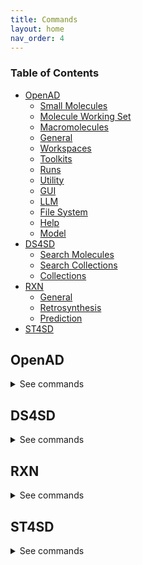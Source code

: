 ```yaml
---
title: Commands
layout: home
nav_order: 4
---
```


<!--

DO NOT EDIT
-----------
This file auto-generated.
To update it, consult instructions:
https://github.com/acceleratedscience/open-ad-toolkit/tree/main/docs

-->

### Table of Contents
- [OpenAD](#openad)
  - [Small Molecules](#small-molecules)
  - [Molecule Working Set](#molecule-working-set)
  - [Macromolecules](#macromolecules)
  - [General](#general)
  - [Workspaces](#workspaces)
  - [Toolkits](#toolkits)
  - [Runs](#runs)
  - [Utility](#utility)
  - [GUI](#gui)
  - [LLM](#llm)
  - [File System](#file-system)
  - [Help](#help)
  - [Model](#model)
- [DS4SD](#ds4sd)
  - [Search Molecules](#search-molecules)
  - [Search Collections](#search-collections)
  - [Collections](#collections)
- [RXN](#rxn)
  - [General](#general)
  - [Retrosynthesis](#retrosynthesis)
  - [Prediction](#prediction)
- [ST4SD](#st4sd)


## OpenAD

<details markdown="block">
<summary>See commands</summary>

### Small Molecules

`display molecule|mol <name> | <smiles> | <inchi> | <inchikey> | <cid>`{: .cmd }
Display a molecule's details. <br> 

A molecule's details include its identifiers, synonyms, properties and any analysis results it has been enriched with. <br> 

Supported molecule identifiers: <br> 
- `name` / `synonym` <br> 
- `SMILES` <br> 
- `InChI` <br> 
- `InChIKey` <br> 
- `PubChem CID` <br> 

Notes: <br> 
- You can use the 'mol' shorthand instead of 'molecule'. <br> 
- If the requested molecule exists in your current working set or in memory, that version will be prioritized. <br> 

Examples: <br> 
- Display a molecule by name: <br> 
  `display molecule Aspirin` <br> 

- Display a molecule by SMILES string: <br> 
  `display molecule CC(=O)OC1=CC=CC=C1C(=O)O` <br> 

- Display a molecule by InChI string: <br> 
  `display mol InChI=1S/C9H8O4/c1-6(10)13-8-5-3-2-4-7(8)9(11)12/h2-5H,1H3,(H,11,12)` <br> 

- Display a molecule by InChIKey: <br> 
  `display mol BSYNRYMUTXBXSQ-UHFFFAOYSA-N` <br> 

- Display a molecule by its PubChem CID: <br> 
  `display mol 2244` <br><br>

`show molecule|mol <name> | <smiles> | <inchi> | <inchikey> | <cid>`{: .cmd }
Launch the molecule viewer to visualize your molecule and inspect its properties. <br> 

Supported molecule identifiers: <br> 
- `name` / `synonym` <br> 
- `SMILES` <br> 
- `InChI` <br> 
- `InChIKey` <br> 
- `PubChem CID` <br> 

Notes: <br> 
- You can use the 'mol' shorthand instead of 'molecule'. <br> 
- If the requested molecule exists in your current working set or in memory, that version will be prioritized. <br> 

Examples: <br> 
- Inspect a molecule by name: <br> 
  `show mol aspirin` <br> 

- Inspect a molecule by SMILES string: <br> 
  `show mol CC(=O)OC1=CC=CC=C1C(=O)O` <br> 

- Inspect a molecule by InChI string: <br> 
  `show mol InChI=1S/C9H8O4/c1-6(10)13-8-5-3-2-4-7(8)9(11)12/h2-5H,1H3,(H,11,12)` <br> 

- Inspect a molecule by PubChem CID: <br> 
  `show mol 2244` <br><br>

`show molset|molecule-set '<molset_or_sdf_or_smi_path>' | using dataframe <dataframe>`{: .cmd }
Launch the molset viewer to visualize the contents of a molecule set. <br> 

Examples: <br> 
- `show molset 'neurotransmitters.mol.json'` <br> 
- `show molset 'neurotransmitters.sdf'` <br> 
- `show molset 'neurotransmitters.smi'` <br> 
- `show molset my_dataframe` <br><br>

`@(<name> | <smiles> | <inchi> | <inchikey> | <cid>)>><molecule_property_name>`{: .cmd }
Request a molecule's property. <br> 

Supported molecule identifiers: <br> 
- `name` / `synonym` <br> 
- `SMILES` <br> 
- `InChI` <br> 
- `InChIKey` <br> 
- `PubChem CID` <br> 

Notes: <br> 
- In addition to a molecule's properties or identifiers, you can also request its synonyms. <br> 
- If the requested molecule exists in your current working set or in memory, that version will be prioritized. <br> 
- In addition to the properties listed below, you can also request any additional properties that are available in your molecule working set. <br> 

Examples: <br> 
- Obtain the molecular weight of a molecule known as Aspirin. <br> 
  `@aspirin>>molecular_weight` <br> 

- Obtain the canonical smiles string for the dopamine neurotransmitter. <br> 
  `@dopamine>>canonical_smiles` <br> 

- Obtain a molecules xlogp value using a SMILES string. <br> 
  `@CC(=O)OC1=CC=CC=C1C(=O)O>>xlogp` <br> 

- Obtain all the synonyms for ibuprofen. <br> 
 `@ibuprofen>>synonyms` <br> 

Available properties that can be queried: <br> 
atom_stereo_count                       bond_stereo_count                       canonical_smiles                         <br> 
charge                                  cid                                     complexity                               <br> 
conformer_count_3d                      conformer_id_3d                         conformer_model_rmsd_3d                  <br> 
conformer_rmsd_3d                       coordinate_type                         covalent_unit_count                      <br> 
defined_atom_stereo_count               defined_bond_stereo_count               effective_rotor_count_3d                 <br> 
exact_mass                              feature_acceptor_count_3d               feature_anion_count_3d                   <br> 
feature_cation_count_3d                 feature_count_3d                        feature_donor_count_3d                   <br> 
feature_hydrophobe_count_3d             feature_ring_count_3d                   h_bond_acceptor_count                    <br> 
h_bond_donor_count                      heavy_atom_count                        inchi                                    <br> 
inchikey                                isomeric_smiles                         isotope_atom_count                       <br> 
iupac_name                              mmff94_energy_3d                        mmff94_partial_charges_3d                <br> 
molecular_formula                       molecular_weight                        molecular_weight_exact                   <br> 
monoisotopic_mass                       multipoles_3d                           multipoles_3d                            <br> 
pharmacophore_features_3d               pharmacophore_features_3d               rotatable_bond_count                     <br> 
sol                                     sol_classification                      tpsa                                     <br> 
undefined_atom_stereo_count             undefined_bond_stereo_count             volume_3d                                <br> 
x_steric_quadrupole_3d                  xlogp                                   y_steric_quadrupole_3d                   <br><br>

`export molecule|mol <name> | <smiles> | <inchi> | <inchikey> | <cid> [ as file ]`{: .cmd }
Either save a molecule to your workspace as a JSON file (CLI) or return a dictionary of the molecule's properties (Jupyter Notebook). <br> 

Supported molecule identifiers: <br> 
- `name` / `synonym` <br> 
- `SMILES` <br> 
- `InChI` <br> 
- `InChIKey` <br> 
- `PubChem CID` <br> 

Notes: <br> 
- The requested molecule does not need to be in your current working set. <br> 
- The `as file` clause is only needed when you wish to save a file to your workspace from within a Jupytyer Notebook. <br> 
- You can use the 'mol' shorthand instead of 'molecule'. <br> 
- If the requested molecule exists in your current working set or in memory, that version will be prioritized. <br> 

Examples: <br> 
- Export a molecule by name: <br> 
  `export molecule aspirin` <br> 

- Export a molecule by SMILES string, and force it to save as a file (only relevant in a Jupyter Notebook): <br> 
  `export mol aspirin as file` <br><br>

<br>

### Molecule Working Set

`add molecule|mol <name> | <smiles> | <inchi> | <inchikey> | <cid> [ as '<name>' ] [ basic ] [ force ]`{: .cmd }
Add a molecule to your current molecule working set. <br> 

Supported molecule identifiers: <br> 
- `name` / `synonym` <br> 
- `SMILES` <span style="color: #ccc">- supports [ basic ]</span> <br> 
- `InChI` <span style="color: #ccc">- supports [ basic ]</span> <br> 
- `InChIKey` <br> 
- `PubChem CID` <br> 

Options: <br> 
- `as <name>`: Provide a custom name for the molecule, which will be used by the software whenever refering to it going forward. <br> 
  Note: you can always update a molecule's name later by running `rename molecule <name>`. <br> 
- `basic`: Create a minimal molecule without enriching it with PubChem data. This is only relevant when using a SMILES or InChI string as identifier. Because no API calls are made, this is much faster than the default behavior. <br> 
- `force`: Suppress the confirmation step before adding a molecule, which may be desired in batch operations. <br> 

Notes: <br> 
- You can use the 'mol' shorthand instead of 'molecule'. <br> 
- If the requested molecule exists in your current working set or in memory, that version will be prioritized. <br> 

Examples: <br> 
- Add a molecule by SMILES string: <br> 
  `add molecule CC(=O)OC1=CC=CC=C1C(=O)O` <br> 

- Add a molecule by SMILES string, without enriching it with PubChem data: <br> 
  `add molecule CC(=O)OC1=CC=CC=C1C(=O)O basic` <br> 

- Add a molecule by SMILES string, giving it a custom name: <br> 
  `add molecule CC(=O)OC1=CC=CC=C1C(=O)O as 'mymol' basic` <br> 

- Add a molecule by unquoted InChI string: <br> 
  `add mol InChI=1S/C9H8O4/c1-6(10)13-8-5-3-2-4-7(8)9(11)12/h2-5H,1H3,(H,11,12)` <br> 

- Add a molecule by quoted InChI string: <br> 
  `add mol 'InChI=1S/C9H8O4/c1-6(10)13-8-5-3-2-4-7(8)9(11)12/h2-5H,1H3,(H,11,12)'` <br> 

- Add a molecule by InChIKey: <br> 
  `add mol BSYNRYMUTXBXSQ-UHFFFAOYSA-N` <br> 

- Add a molecule by InChIKey, giving it a custom name: <br> 
  `add mol BSYNRYMUTXBXSQ-UHFFFAOYSA-N as 'mymol'` <br> 

- Add a molecule by name: <br> 
  `add molecule aspirin` <br> 

- Add a molecule by name, supressing the confirmation step: <br> 
  `add molecule aspirin force` <br> 

- Add a molecule by quoted name: <br> 
  `add mol 'Aspirin 325 mg'` <br> 

- Add a molecule by its PubChem CID: <br> 
  `add mol 2244` <br><br>

`remove molecule|mol <name> | <smiles> | <inchi> | <inchikey> | <cid> [ force ]`{: .cmd }
Remove a molecule from the current working set based on a given molecule identifier. <br> 

Supported molecule identifiers: <br> 
- `name` / `synonym` <br> 
- `SMILES` <br> 
- `InChI` <br> 
- `InChIKey` <br> 
- `PubChem CID` <br> 

Options: <br> 
- `force`: Suppress the confirmation step before removing a molecule, which may be desired in batch operations. <br> 

Notes: <br> 
- You can use the 'mol' shorthand instead of 'molecule'. <br> 

Examples: <br> 
- Remove a molecule by name: <br> 
  `remove molecule Aspirin` <br> 

- Remove a molecule by SMILES: <br> 
  `remove molecule CC(=O)OC1=CC=CC=C1C(=O)O` <br> 

- Remove a molecule by InChIKey: <br> 
  `remove mol BSYNRYMUTXBXSQ-UHFFFAOYSA-N` <br> 

- Remove a molecule by InChI <br> 
  `remove mol  InChI=1S/C9H8O4/c1-6(10)13-8-5-3-2-4-7(8)9(11)12/h2-5H,1H3,(H,11,12)` <br> 

- Remove a molecule by CID: <br> 
  `remove mol 2244` <br><br>

`list molecules|mols`{: .cmd }
List all molecules in the current working set. <br> 

Notes: <br> 
- You can use the 'mols' shorthand instead of 'molecules'. <br><br>

`show molecules|mols`{: .cmd }
Launch the molset viewer to visualize your molecule working set. <br> 

Notes: <br> 
- You can use the 'mols' shorthand instead of 'molecules'. <br><br>

`enrich molecules|mols with analysis`{: .cmd }
Enrich the molecules in your current working set with the results of the last performed analysis. <br> 

This assumes that your molecule working set contains either the input molecule or any of the result molecules from the analysis. <br> 

Notes: <br> 
- You can use the 'mols' shorthand instead of 'molecules'. <br> 

Currently supported analysis commands: <br> 

RXN: <br> 
- `predict reaction` <br> 
- `predict retrosynthesis` <br> 

DS4SD: <br> 
- `search for patents containing molecule` <br> 
- `search for similiar molecules` <br> 

Please refer to the DS4SD and RXN toolkits for further assistance on these commands. For example: <br> 
`set context rxn` <br> 
`predict reaction ?` <br><br>

`clear analysis cache`{: .cmd }
Clear the analysis results cache for your current workspace. <br> 

Please refer to the `enrich molecules|mols with analysis` command for more information about analysis results. <br><br>

`display sources <name> | <smiles> | <inchi> | <inchikey> | <cid>`{: .cmd }
Display the sources of a molecule's properties, attributing how they were calculated or where they were sourced. <br> 

Supported molecule identifiers: <br> 
- `name` / `synonym` <br> 
- `SMILES` <br> 
- `InChI` <br> 
- `InChIKey` <br> 
- `PubChem CID` <br> 

Notes: <br> 
- If the requested molecule exists in your current working set or in memory, that version will be prioritized. <br><br>

`rename molecule|mol <molecule_identifer_string> as <molecule_name>`{: .cmd }
Rename a molecule in the current working set. <br> 

Notes: <br> 
- You can use the 'mol' shorthand instead of 'molecule'. <br> 

Example: <br> 
- Assuming you've added the molecule <span style="color: #dc0">CC(=O)OC1=CC=CC=C1C(=O)O</span> to your molecule working set, you can then rename it as such: <br> 
  `rename molecule CC(=O)OC1=CC=CC=C1C(=O)O as Aspirin` <br><br>

`load molecules|mols from file '<filename.molset.json|sdf|csv|smi>' [ enrich ] [ append ]`{: .cmd }
Load molecules from a file into your molecule working set. <br> 

Supported file formats: <br> 
- molset (.molset.json) <br> 
- SDF (.sdf) <br> 
- CSV (.csv) <br> 
- SMILES (.smi) <br> 

Options: <br> 
- Append `enrich` to enrich the molecule with data from pubchem. <br> 
- Append `append` to append the molecules to the existing working set instead of overwriting it. <br> 

Notes: <br> 
- To see some example input files, you can export the molecules from your working set using the `export molecules|mols as ...` command. <br> 
- You can use the 'mols' shorthand instead of 'molecules'. <br> 

Examples: <br> 
- Load molecules from a molset JSON file: <br> 
  `load molecules from file 'my_molecules.molset.json'` <br> 

- Load molecules from an SDF file, appending them to the existing working set: <br> 
  `load mols from file 'my_molecules.sdf'` append` <br> 

- Load molecules from an CSV file: <br> 
  `load molecules from file 'my_molecules.csv'` <br> 

- Load molecules from an SMILES file, enriching them with PubChem data: <br> 
  `load mols from file 'my_molecules.smi'` enrich` <br><br>

`load molecules|mols from dataframe <dataframe> [ enrich ] [ append ]`{: .cmd }
Load molecules from a dataframe into your molecule working set. <br> 

Options: <br> 
- Append `enrich` to enrich the molecule with data from pubchem. <br> 
- Append `append` to append the molecules to the existing working set instead of overwriting it. <br> 

Notes: <br> 
- This command only works when called from a Jupyter Notebook or the API. <br> 
- To see some example input files, you can export the molecules from your working set using the `export molecules|mols as ...` command. <br> 
- You can use the 'mols' shorthand instead of 'molecules'. <br> 

Examples: <br> 
- Load molecules from a dataframe: <br> 
  `load molecules from dataframe my_dataframe` <br> 

- Load molecules from a dataframe, appending them to the existing working set: <br> 
  `load mols from dataframe my_dataframe append` <br> 

- Load molecules from a dataframe, enriching them with PubChem data: <br> 
  `load mols from dataframe my_dataframe enrich` <br><br>

`merge molecules|mols data from dataframe <dataframe> [ enrich ]`{: .cmd }
Merge molecule data from a dataframe into the molecules in your working set. <br> 

Options: <br> 
- Append `enrich` to enrich the molecule with data from pubchem. <br> 

The dataframe columns should be named as follows: <br> 
- `subject` or `smiles`: molecules similes string <br> 
- `property`: the name of the property to be merged <br> 
- `result`: the value of the property to be nmerged <br> 

Sample input file: <br> 

 subject                                                               property                        result  <br> 
 --------------------------------------------------------------------  -------------------------  -----------  <br> 
 O=C(N)C(F)(OC(F)(F)C(F)(F)C(F)(F)F)C(F)(F)F                           molecular_weight               329.065  <br> 
 O=C(O)C(F)(NC(F)(F)C(F)(F)C(F)(F)F)C(F)(F)F                           molecular_weight               329.065  <br> 
 O=C(O)C(F)(OC(F)(F)C(F)(F)C)CF                                        molecular_weight               240.099  <br> 
 O=C(O)C(F)(OC(O)(F)C(F)(F)C(F)(F)F)C(F)(F)F                           molecular_weight               328.058  <br> 
 O=C(O)C(F)(OC(Cl)(F)C(F)(F)C(F)(F)F)C(F)(F)F                          molecular_weight               346.504  <br> 
 O=C(O)C(F)(OC(F)(F)C(F)(O)C(F)(F)F)C(F)(F)F                           molecular_weight               328.058  <br> 
 O=C(O)C(F)(OC(F)(O)C(F)(F)C(F)(F)F)C(F)(F)F                           molecular_weight               328.058  <br> 
 O=C(O)C(F)(OC(F)(F)C(F)(Br)C(F)(F)F)C(F)(F)F                          molecular_weight               390.955  <br> 
 O=C(O)C(F)OC(O)(F)C(F)(F)C(F)(F)F                                     molecular_weight               260.061  <br> 

Notes: <br> 
- You can use the 'mol' shorthand instead of 'molecule'. <br> 

Examples: <br> 
- Merge molecule data from a dataframe called `new_props`: <br> 
  `merge molecules data from dataframe new_props` <br> 

- Merge molecule data from a dataframe called `new_props`, while enriching the molecules with PubChem data: <br> 
  `merge molecules data from dataframe new_props enrich` <br><br>

`export molecules|mols [ as '<filename.molset.json|sdf|csv|smi>' ]`{: .cmd }
Export your molecule working set as a file (CLI) or return it as a dataframe (Jupyter/API). <br> 

Supported file formats: <br> 
- molset (.molset.json) <br> 
- SDF (.sdf) <br> 
- CSV (.csv) <br> 
- SMILES (.smi) <br> 

Notes: <br> 
- When exporting as a file, the filename's extension will define what format the molecule are exported as. <br> 
- If no filename or extension is provided, the molecules will be saved as CSV file. <br> 
- When run inside a Jupyter Notebook or from the API, the `as <filename>` clause will be ignored and a dataframe will be returned. <br> 
- You can use the 'mols' shorthand instead of 'molecules'. <br><br>

`clear molecules|mols [ force ]`{: .cmd }
Clear the molecule working set. <br> 

Options: <br> 
- `force`: Suppress the confirmation step before clearing the working set, which may be desired in batch operations. <br> 

Notes: <br> 
- You can use the 'mols' shorthand instead of 'molecules'. <br><br>

<br>

### Macromolecules

`show mmol|protein <fasta> | '<pdb_id>'`{: .cmd }
Launch the molecule viewer to visualize your macromolecule and inspect its properties. <br> 

Examples: <br> 
- Show a protein by its PDBe ID: <br> 
  `show mmol '2g64'` <br> 

- Show a protein by its FASTA string: <br> 
  `show protein MAKWVCKICGYIYDEDAGDPDNGISPGTKFEELPDDWVCPICGAPKSEFEKLED` <br><br>

<br>

### General

`openad`{: .cmd }
Display the openad splash screen. <br><br>

`get status`{: .cmd }
Display the currently selected workspace and toolkit. <br><br>

`display history`{: .cmd }
Display the last 30 commands run in your current workspace. <br><br>

`clear sessions`{: .cmd }
Clear any other sessions that may be running. <br><br>

<br>

### Workspaces

`set workspace <workspace_name>`{: .cmd }
Change the current workspace. <br><br>

`get workspace [ <workspace_name> ]`{: .cmd }
Display details a workspace. When no workspace name is passed, details of your current workspace are displayed. <br><br>

`create workspace <workspace_name> [ description('<description>') on path '<path>' ]`{: .cmd }
Create a new workspace with an optional description and path. <br><br>

`remove workspace <workspace_name>`{: .cmd }
Remove a workspace from your registry. Note that this doesn't remove the workspace's directory. <br><br>

`list workspaces`{: .cmd }
Lists all your workspaces. <br><br>

<br>

### Toolkits

`ds4sd`{: .cmd }
Display the splash screen for the DS4SD toolkit. <br><br>

`rxn`{: .cmd }
Display the splash screen for the RXN toolkit. <br><br>

`st4sd`{: .cmd }
Display the splash screen for the ST4SD toolkit. <br><br>

`list toolkits`{: .cmd }
List all installed toolkits. To see all available toolkits, run `list all toolkits`. <br><br>

`list all toolkits`{: .cmd }
List all available toolkits. <br><br>

`add toolkit <toolkit_name>`{: .cmd }
Install a toolkit. <br><br>

`remove toolkit <toolkit_name>`{: .cmd }
Remove a toolkit from the registry. <br> 

<b>Note:</b> This doesn't delete the toolkit code. If the toolkit is added again, a backup of the previous install is created in the toolkit directory at `~/.openad/toolkits`. <br><br>

`update toolkit <toolkit_name>`{: .cmd }
Update a toolkit with the latest version. It is recommended to do this on a regular basis. <br><br>

`update all toolkits`{: .cmd }
Update all installed toolkits with the latest version. Happens automatically whenever OpenAD is updated to a new version. <br><br>

`set context <toolkit_name> [ reset ]`{: .cmd }
Set your context to the chosen toolkit. By setting the context, the selected toolkit functions become available to you. The optional parameter `reset` can be used to reset your login information. <br><br>

`get context`{: .cmd }
Display the currently selected toolkit. <br><br>

`unset context`{: .cmd }
Exit your toolkit context. You will no longer have access to toolkit-specific functions. <br><br>

<br>

### Runs

`create run`{: .cmd }
Start recording a run. <br><br>

`remove run <run_name>`{: .cmd }
remove a run. <br><br>

`save run as <run_name>`{: .cmd }
Stop recording a run and save it. <br><br>

`run <run_name>`{: .cmd }
Execute a previously recorded run. This will execute every command and continue regardless of any failures. <br><br>

`list runs`{: .cmd }
List all runs saved in the current workspace. <br><br>

`display run <run_name>`{: .cmd }
Display the commands stored in a certain run. <br><br>

<br>

### Utility

`display data '<filename.csv>'`{: .cmd }
Display data from a csv file. <br><br>

`-> result save [as '<filename.csv>']`{: .cmd }
Save table data to csv file. <br><br>

`-> result open`{: .cmd }
Explore table data in the browser. <br> 
        if you append `-d` to the end of the command `result open -d` display will result to data viewer. <br><br>

`-> result edit`{: .cmd }
Edit table data in the browser. <br> 
        if you append `-d` to the end of the command `result open -d` display will result to data viewer. <br><br>

`-> result copy`{: .cmd }
Copy table data to clipboard, formatted for spreadheet. <br><br>

`-> result display`{: .cmd }
Display the result in the CLI. <br> 

        if you append `-d` to the end of the command `result open -d` display will result to data viewer. <br><br>

`-> result as dataframe`{: .cmd }
Return the result as dataframe (only for Jupyter Notebook) <br><br>

`edit config '<json_config_file>' [ schema '<schema_file>']`{: .cmd }
Edit any JSON file in your workspace directly from the CLI. If a schema is specified, it will be used for validation and documentation. <br><br>

<br>

### GUI

`install gui`{: .cmd }
Install the OpenAD GUI (graphical user interface). <br> 

The graphical user interface allows you to browse your workspace and visualize your datasets and molecules. <br><br>

`launch gui`{: .cmd }
Launch the OpenAD GUI (graphical user interface). <br><br>

`restart gui`{: .cmd }
Terminate and then restart the GUI server. <br><br>

`quit gui`{: .cmd }
Terminate the GUI server. <br><br>

<br>

### LLM

`tell me <how to do xyz>`{: .cmd }
Ask your AI assistant how to do anything in OpenAD. <br><br>

`set llm  <language_model_name>`{: .cmd }
Set the target language model name for the `tell me` command. <br><br>

`clear llm auth`{: .cmd }
Clear the language model's authentication file. <br><br>

<br>

### File System

`list files [ path ]`{: .cmd }
List al directories and files in your current workspace. <br><br>

`import from '<external_source_file>' to '<workspace_file>'`{: .cmd }
Import a file from outside OpenAD into your current workspace. <br><br>

`export from '<workspace_file>' to '<external_file>'`{: .cmd }
Export a file from your current workspace to anywhere on your hard drive. <br><br>

`copy file '<workspace_file>' to '<other_workspace_name>'`{: .cmd }
Export a file from your current workspace to another workspace. <br><br>

`remove '<filename>'`{: .cmd }
Remove a file from your current workspace. <br><br>

`open '<filename>'`{: .cmd }
Open a file or dataframe in an iframe  <br> 

Examples: <br> 
- `open 'base_molecules.sdf'` <br> 
- `open my_dataframe` <br><br>

<br>

### Help

`intro`{: .cmd }
Display an introduction to the OpenAD CLI. <br><br>

`docs`{: .cmd }
Open the documentation webpage. <br><br>

`?`{: .cmd }
List all available commands. <br><br>

`? ...<soft>   --> List all commands containing "..."</soft>`{: .cmd }
<br>

`... ?<soft>   --> List all commands starting with "..."</soft>`{: .cmd }
<br>

<br>

### Model

`model auth list`{: .cmd }
show authentication group mapping <br><br>

`model auth add group '<auth_group>'|<auth_group> with '<api_key>'`{: .cmd }
add an authentication group for model services to use <br><br>

`model auth remove group '<auth_group>' | <auth_group>`{: .cmd }
remove an authentication group <br><br>

`model auth add service '<service_name>'|,service_name> to group '<auth_group>'|<auth_group>`{: .cmd }
Attach an authentication group to a model service <br><br>

`model auth remove service '<service_name>'|<service_name>`{: .cmd }
Detatch an authentication group from a model service <br><br>

`model service status`{: .cmd }
Get the status of currently cataloged services <br><br>

`model service describe '<service_name>'|<service_name>`{: .cmd }
get the configuration of a service <br><br>

`model catalog list`{: .cmd }
get the list of currently cataloged services <br><br>

`uncatalog model service '<service_name>'|<service_name>`{: .cmd }
uncatalog a model service  <br> 

 Example:  <br> 
`uncatalog model service 'gen'` <br><br>

`catalog model service from (remote) '<path> or <github> or <service_url>' as  '<service_name>'|<service_name>   USING (<parameter>=<value> <parameter>=<value>)`{: .cmd }
catalog a model service from a path or github or remotely from an existing OpenAD service. <br> 
(USING) optional headers parameters for communication with service backend. <br> 
If you are cataloging a service using a model defined in a directory, provide the absolute ` <path> ` of that directory in quotes. <br> 

The following options require the `remote` option be declared. <br> 

If you are cataloging a service using a model defined in github repository, provide the absolute ` <github> ` of that github directory quotes. <br> 

If you are cataloging a remote service on a ip address and port provide the remote services ipaddress and port in quoted string e.g. `'0.0.0.0:8080'` <br> 

`service_name`: this is the name of the service as you will define it for your usage. e.g `prop` short for properties.  <br> 

USING Parameters: <br> 

If using a hosted service the following parameters must be supplied: <br> 
-`Inference-Service`: this is the name of the inference service that is hosted, it is a required parameter if cataloging a remote service. <br> 
An authorization parameter is always required if cataloging a hosted service, either Auhtorisation group (`auth_group`) or Authorisation bearer_token/api_key (`Authorization`): <br> 
-`auth_group`: this is the name of an authorization group which contains the api_key linked to the service access. This can only be used if `Authorization` is not also defined. <br> 
OR <br> 
-`Authorization`: this parameter is designed to be used when a `auth_group` is not defined. <br> 

Example: <br> 

Skypilot Deployment <br> 
-`catalog model service from 'git@github.com:acceleratedscience/generation_inference_service.git' as 'gen'` <br> 

Service using a authentication group  <br> 
-`catalog model service from remote '<service_url>' as  molf  USING (Inference-Service=molformer  )` <br> 
` model auth add service 'molf' to group 'default'` <br> 

Single Authorisation Service <br> 
-`openad catalog model service from remote '<service_URL>' as 'gen' USING (Inference-Service=generation Authorization='<api_key>')` <br> 

Catalog a remote service shared with you: <br> 
-`catalog model service from remote 'http://54.235.3.243:30001' as gen` <br><br>

`model service up '<service_name>'|<service_name> [no_gpu]}`{: .cmd }
launches a cataloged model service when it was cataloged as a self managed service from a directory or github repository. <br> 
If you do not want to launch a service with GPU you should specify `no_gpu` at the end of the command. <br> 
Examples: <br> 

-`model service up gen` <br> 

-`model service up 'gen'` <br> 

-`model service up gen no_gpu` <br><br>

`model service local up '<service_name>'|<service_name>`{: .cmd }
Launches a model service locally. <br> 

            Example: <br> 
              ` model service local up gen` <br><br>

`model service down '<service_name>'|<service_name>`{: .cmd }
Bring down a model service   <br> 
 Examples:  <br> 

`model service down gen`  <br> 

`model service down 'gen'`  <br><br>

<br>

</details>

## DS4SD


<details markdown="block">
<summary>See commands</summary>

### Search Molecules

`search for similar molecules to '<smiles>' [ save as '<filename.csv>' ]`{: .cmd }
Search for molecules that are similar to the provided molecule or molecule substructure as provided in the `<smiles_string>`. <br> 

Use the `save as` clause to save the results as a csv file in your current workspace. <br> 

Example: <br> 
`search for similar molecules to 'C1(C(=C)C([O-])C1C)=O'` <br><br>

`search for molecules in patents from list ['<patent1>', '<patent2>', ...] | dataframe <dataframe_name> | file '<filename.csv>' [ save as '<filename.csv>' ]`{: .cmd }
Search for molecules mentioned in a defined list of patents. When sourcing patents from a CSV or DataFrame, there must be column named "PATENT ID" or "patent id". <br> 

Use the `save as` clause to save the results as a csv file in your current workspace. <br> 

Example: <br> 
`search for molecules in patents from list ['CN108473493B','US20190023713A1']` <br><br>

`search for patents containing molecule '<smiles>' | '<inchi>' | '<inchikey>' [ save as '<filename.csv>' ]`{: .cmd }
Search for mentions of a specified molecules in registered patents. The queried molecule can be described as a SMILES string, InChI or InChiKey. <br> 

Use the `save as` clause to save the results as a csv file in your current workspace. <br> 

Example: <br> 
`search for patents containing molecule 'CC(C)(c1ccccn1)C(CC(=O)O)Nc1nc(-c2c[nH]c3ncc(Cl)cc23)c(C#N)cc1F'` <br><br>

`search for substructure instances of '<smiles>' [ save as '<filename.csv>' ]`{: .cmd }
Search for molecules by substructure, as defined by the `<smiles_string>`. <br> 

Use the `save as` clause to save the results as a csv file in your current workspace. <br> 

Example: <br> 
`search for substructure instances of 'C1(C(=C)C([O-])C1C)=O' save as 'my_mol'` <br><br>

<br>

### Search Collections

`search collection '<collection_name_or_key>' for '<search_string>' [ using (page_size=<int> system_id=<system_id> edit_distance=<integer> display_first=<integer>) ] show (data | docs) [ estimate only | return as data | save as '<filename.csv>' ]`{: .cmd }
Performs a document search of the Deep Search repository based on a given collection. The required `using` clause specifies the collection to search. Use `estimate only` to return only the potential number of hits. <br> 

Parameters: <br> 
- `<collection_name_or_key>` The name or index key for a collection. Use the command `display all collections` to list available collections. <br> 
- `<search_string>` The search string for the search. <br> 

The `<search_string>` supports elastic search string query syntax: <br> 
- `+` Signifies AND operation. <br> 
- `|` Signifies OR operation. <br> 
- `-` Negates a single token. <br> 
- `\"` Wraps a number of tokens to signify a phrase for searching. <br> 
- `*` At the end of a term -> signifies a prefix query <br> 
- `(` & `)` Signifies precedence <br> 
- `~N` After a word -> signifies edit distance (fuzziness) <br> 
- `~N` After a phrase -> signifies slop amount <br> 

Options for the `using` clause: <br> 
  > **Note:** The `using` clause requires all enclosed parameters to be defined in the same order as listed below. <br> 

- `page_size=<integer>` Result pagination, the default is None. <br> 
- `system_id=<system_id>` System cluster id, the default is 'default'. <br> 
- `edit_distance=<integer>` (0-5) Sets the search word span criteria for key words for document searches, the default is 5. When set to 0, no snippets will be be returned. <br> 
- `display_first=<integer>` When set, the displayed result set will be truncated at the given number. <br> 

Clauses: <br> 
- `show (data | docs)`: <br> 
    - `data` Display structured data from within the documents. <br> 
    - `docs` Display document context and preview snippet. <br> 
    Both can be combined in a single command, e.g. `show (data docs)` <br> 
- `estimate only` Determine the potential number of hits. <br> 
- `return as data` For Notebook or API mode. Removes all styling from the Pandas DataFrame, ready for further processing. <br> 

Examples: <br> 
- Look for documents that contain discussions on power conversion efficiency: <br> 
`search collection 'arxiv-abstract' for 'ide(\"power conversion efficiency\" OR PCE) AND organ*' using ( edit_distance=20 system_id=default) show (docs)` <br> 

- Search the PubChem archive for 'Ibuprofen' and display related molecules' data: <br> 
`search collection 'pubchem' for 'Ibuprofen' show (data)` <br> 

- Search for patents which mention a specific smiles molecule: <br> 
`search collection 'patent-uspto' for '\"smiles#ccc(coc(=o)cs)(c(=o)c(=o)cs)c(=o)c(=o)cs\"' show (data)` <br><br>

`display collection matches for '<search_string>' [ save as '<filename.csv>' ]`{: .cmd }
Search all collections for documents that contain a given Deep Search `<search_string>`. This is useful when narrowing down document collection(s) for subsequent search. You can use the `<index_key>` from the returned table in your next search. <br> 

Use the `save as` clause to save the results as a csv file in your current workspace. <br> 

Example: <br> 
`display collection matches for 'Ibuprofen'` <br><br>

<br>

### Collections

`display collections in domains from list <list_of_domains> [ save as '<filename.csv>' ]`{: .cmd }
Display collections that belong to the listed domains. <br> 

Use the `save as` clause to save the results as a csv file in your current workspace. <br> 

Use the command `display all collections` to find available domains. <br> 

Example: <br> 
`display collections in domains from list ['Scientific Literature']` <br><br>

`display all collections [ save as '<filename.csv>' ]`{: .cmd }
Display all available collections in Deep Search. <br> 

Use the `save as` clause to save the results as a csv file in your current workspace. <br><br>

`display collections for domain '<domain_name>'`{: .cmd }
Display the available collections in a given Deep Search domain. <br> 

Use the command `display all collections` to find available domains. <br> 

Example: <br> 
`display collections for domain 'Business Insights'` <br><br>

`display collection details '<collection_name_or_key>'`{: .cmd }
Display the details for a specified collection. You can specify a collection by its name or key. <br> 

Use the command `display all collections` to list available collections. <br> 

Example: <br> 
`display collection details 'Patents from USPTO'` <br><br>

<br>

</details>

## RXN


<details markdown="block">
<summary>See commands</summary>

### General

`interpret recipe '<recipe_paragraph>' | '<txt_filename>'`{: .cmd }
Build a ordered list of actions interpreted from a provided text-based recipe. The recipe can be provided as a string or as a text file from your current workspace. <br> 

Examples: <br> 
- `interpret recipe 'my_recipe.txt'` <br> 
- `interpret recipe 'A solution of ((1S,2S)-1-{[(methoxymethyl-biphenyl-4-yl)-(2-pyridin-2-yl-cyclopropanecarbonyl)-amino]-methyl}-2-methyl-butyl)-carbamic acid tert-butyl ester (25 mg, 0.045 mmol) and dichloromethane (4 mL) was treated with a solution of HCl in dioxane (4 N, 0.5 mL) and the resulting reaction mixture was maintained at room temperature for 12 h. The reaction was then concentrated to dryness to afford (1R,2R)-2-pyridin-2-yl-cyclopropanecarboxylic acid ((2S,3S)-2-amino-3-methylpentyl)-(methoxymethyl-biphenyl-4-yl)-amide (18 mg, 95% yield) as a white solid.'` <br><br>

`list rxn models`{: .cmd }
Lists all RXN AI models currently available. <br><br>

<br>

### Retrosynthesis

`predict retrosynthesis '<smiles>' [ using (option1=<value> option2=<value>) ]`{: .cmd }
Perform a retrosynthesis route prediction on a molecule. <br> 

RXN was trained on more than 3 million chemical reactions, derived from publicly available patents. Since then, the Molecular Transformer has outperformed all data-driven models, achieving more than 90% accuracy on forward chemical reaction predictions (reactants + reagents to products) <br> 

  > **Note:** The `using` clause requires all enclosed parameters to be defined in the same order as listed below. <br> 

Optional Parameters that can be specified in the `using` clause: <br> 
- `availability_pricing_threshold=<int>` Maximum price in USD per g/ml of compounds. Default: no threshold. <br> 
- `available_smiles='<smiles>.<smiles>.<smiles>'` List of molecules available as precursors, delimited with a period. <br> 
- `exclude_smiles='<smiles>.<smiles>.<smiles>'` List of molecules to exclude from the set of precursors, delimited with a period. <br> 
- `exclude_substructures='<smiles>.<smiles>.<smiles>'` List of substructures to exclude from the set of precursors, delimited with a period. <br> 
- `exclude_target_molecule=<boolean>` Excluded target molecule. The default is True <br> 
- `fap=<float>` Every retrosynthetic step is evaluated with the FAP, and is only retained when forward confidence is greater than the FAP value. The default is 0.6. <br> 
- `max_steps=<int>` The maximum number steps in the results. The default is 3. <br> 
- `nbeams=<int>` The maximum number of beams exploring the hypertree. The default is 10. <br> 
- `pruning_steps=<int>` The number of steps to prune a hypertree. The default is 2. <br> 
- `ai_model='<model_name>'` What model to use. Use the command `list rxn models` to list all available models. The default is '2020-07-01'. <br> 

There are different models available for use with this command including: '12class-tokens-2021-05-14', '2019-09-12', '2020-04-24', '2020-07-01', '2020-07-31', 'aizynth-2020-06-11', 'disconnection-aware-2022-06-24', 'enzymatic-2021-04-16', 'enzymatic-2022-05-31', 'sulfonium-2020-10-27' <br> 

Examples: <br> 
`predict retrosynthesis 'BrCCc1cccc2c(Br)c3ccccc3cc12' using (max_steps=3)` <br> 

`predict retrosynthesis  'BrCCc1cccc2c(Br)c3ccccc3cc12' using (max_steps=6 ai_model='12class-tokens-2021-05-14' ) ` <br><br>

<br>

### Prediction

`predict reaction in batch from dataframe <dataframe_name> | file '<filename.csv>' | list ['<smiles>.<smiles>','<smiles>.<smiles>'] [ using (ai_model='<ai_model>') ] [ use_saved ]`{: .cmd }
Run a batch of reaction predictions. The provided list of reactions can be specified as a DataFrame, a CSV file from your current workspace or a list of strings. When proving a DataFrame or CSV file, we will look for the "reactions" column. <br> 

Reactions are defined by combining two SMILES strings delimited by a period. For example: `'BrBr.c1ccc2cc3ccccc3cc2c1'` <br> 

Optional Parameters that can be specified in the `using` clause: <br> 
- `ai_model='<model_name>'` What model to use. Use the command `list rxn models` to list all available models. The default is '2020-07-01'. <br> 

You can reuse previously generated results by appending the optional `use_saved` clause. This will reuse the results of a previously run command with the same parameters, if available. <br> 

Examples: <br> 
- `predict reaction in batch from list ['BrBr.c1ccc2cc3ccccc3cc2c1CCO' , 'BrBr.c1ccc2cc3ccccc3cc2c1']` <br> 
- `predict reaction in batch from list ['BrBr.c1ccc2cc3ccccc3cc2c1CCO' , 'BrBr.c1ccc2cc3ccccc3cc2c1'] use_saved` <br><br>

`predict reaction '<smiles>.<smiles>' [ using (ai_model='<ai_model>') ] [ use_saved ]`{: .cmd }
Predict the reaction between two molecules. <br> 

Reactions are defined by combining two SMILES strings delimited by a period. For example: `'BrBr.c1ccc2cc3ccccc3cc2c1'` <br> 

Optional Parameters that can be specified in the `using` clause: <br> 
- `ai_model='<model_name>'` What model to use. Use the command `list rxn models` to list all available models. The default is '2020-07-01'. <br> 

You can reuse previously generated results by appending the optional `use_saved` clause. This will reuse the results of a previously run command with the same parameters, if available. <br> 

Examples: <br> 
- `predict reaction 'BrBr.c1ccc2cc3ccccc3cc2c1CCO'` <br> 
- `predict reaction 'BrBr.c1ccc2cc3ccccc3cc2c1CCO' use_saved` <br><br>

`predict reaction topn in batch from dataframe <dataframe_name> | file '<filename.csv>' | list ['<smiles>.<smiles>','<smiles>.<smiles>'] [ using (topn=<integer> ai_model='<ai_model>') ] [ use_saved ]`{: .cmd }
Run a batch of reaction predictions for topn. The provided list of reactions can be specified as a DataFrame, a CSV file from your current workspace or a list of strings. When proving a DataFrame or CSV file, we will look for the "reactions" column. <br> 

Reactions are defined by combining two SMILES strings delimited by a period. For example: `'BrBr.c1ccc2cc3ccccc3cc2c1'` <br> 

Optional Parameters that can be specified in the `using` clause: <br> 
- `ai_model='<model_name>'` What model to use. Use the command `list rxn models` to list all available models. The default is '2020-07-01'. <br> 
- `topn=<integer>` Defined the number of results being returned. The default value is 3. <br> 

You can reuse previously generated results by appending the optional `use_saved` clause. This will reuse the results of a previously run command with the same parameters, if available. <br> 

Examples: <br> 
- `predict reaction topn in batch from list ['BrBr.c1ccc2cc3ccccc3cc2c1CCO' , 'BrBr.c1ccc2cc3ccccc3cc2c1']` <br> 
- `predict reaction topn in batch from list ['BrBr.c1ccc2cc3ccccc3cc2c1CCO' , 'BrBr.c1ccc2cc3ccccc3cc2c1'] using (topn=6)` <br> 
- `predict reaction topn in batch from list ['BrBr.c1ccc2cc3ccccc3cc2c1CCO' , 'BrBr.c1ccc2cc3ccccc3cc2c1'] use_saved ` <br><br>

<br>

</details>

## ST4SD


<details markdown="block">
<summary>See commands</summary>

</details>

